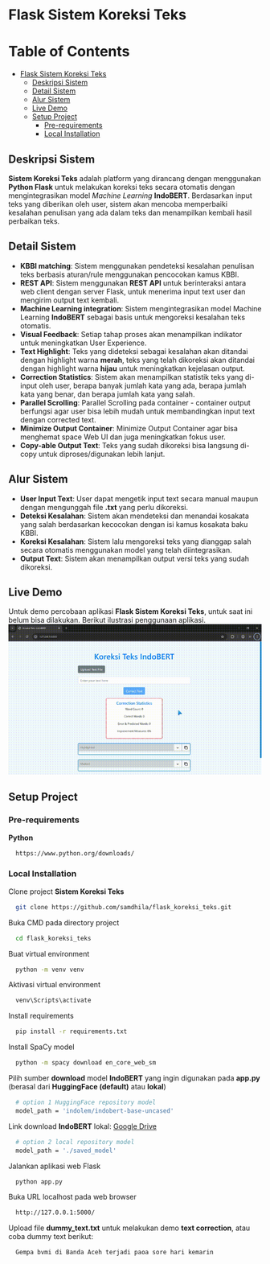 # Flask Sistem Koreksi Teks

# Table of Contents

- [Flask Sistem Koreksi Teks](#flask-sistem-koreksi-teks)
  - [Deskripsi Sistem](#deskripsi-sistem)
  - [Detail Sistem](#detail-sistem)
  - [Alur Sistem](#alur-sistem)
  - [Live Demo](#live-demo)
  - [Setup Project](#setup-project)
    - [Pre-requirements](#pre-requirements)
    - [Local Installation](#local-installation)

## Deskripsi Sistem
**Sistem Koreksi Teks** adalah platform yang dirancang dengan menggunakan **Python Flask** untuk melakukan koreksi teks secara otomatis dengan mengintegrasikan model _Machine Learning_ **IndoBERT**. Berdasarkan input teks yang diberikan oleh user, sistem akan mencoba memperbaiki kesalahan penulisan yang ada dalam teks dan menampilkan kembali hasil perbaikan teks.

## Detail Sistem
- **KBBI matching**: Sistem menggunakan pendeteksi kesalahan penulisan teks berbasis aturan/rule menggunakan pencocokan kamus KBBI.
- **REST API**: Sistem menggunakan **REST API** untuk berinteraksi antara web client dengan server Flask, untuk menerima input text user dan mengirim output text kembali.
- **Machine Learning integration**: Sistem mengintegrasikan model Machine Learning **IndoBERT** sebagai basis untuk mengoreksi kesalahan teks otomatis.
- **Visual Feedback**: Setiap tahap proses akan menampilkan indikator untuk meningkatkan User Experience.
- **Text Highlight**: Teks yang dideteksi sebagai kesalahan akan ditandai dengan highlight warna **merah**, teks yang telah dikoreksi akan ditandai dengan highlight warna **hijau** untuk meningkatkan kejelasan output.
- **Correction Statistics**: Sistem akan menampilkan statistik teks yang di-input oleh user, berapa banyak jumlah kata yang ada, berapa jumlah kata yang benar, dan berapa jumlah kata yang salah.
- **Parallel Scrolling**: Parallel Scrolling pada container - container output berfungsi agar user bisa lebih mudah untuk membandingkan input text dengan corrected text.
- **Minimize Output Container**: Minimize Output Container agar bisa menghemat space Web UI dan juga meningkatkan fokus user.
- **Copy-able Output Text**: Teks yang sudah dikoreksi bisa langsung di-copy untuk diproses/digunakan lebih lanjut.

## Alur Sistem
- **User Input Text**: User dapat mengetik input text secara manual maupun dengan mengunggah file **.txt** yang perlu dikoreksi.
- **Deteksi Kesalahan**: Sistem akan mendeteksi dan menandai kosakata yang salah berdasarkan kecocokan dengan isi kamus kosakata baku KBBI.
- **Koreksi Kesalahan**: Sistem lalu mengoreksi teks yang dianggap salah secara otomatis menggunakan model yang telah diintegrasikan.
- **Output Text**: Sistem akan menampilkan output versi teks yang sudah dikoreksi.

## Live Demo
Untuk demo percobaan aplikasi **Flask Sistem Koreksi Teks**, untuk saat ini belum bisa dilakukan.
Berikut ilustrasi penggunaan aplikasi.
![Demo Koreksi Teks GIF](https://github.com/samdhila/media/blob/main/bert/bert-optimized.gif)

## Setup Project

### Pre-requirements
**Python**
```bash
  https://www.python.org/downloads/
```

### Local Installation
Clone project **Sistem Koreksi Teks**
```bash
  git clone https://github.com/samdhila/flask_koreksi_teks.git
```

Buka CMD pada directory project
```bash
  cd flask_koreksi_teks
```

Buat virtual environment
```bash
  python -m venv venv
```

Aktivasi virtual environment
```bash
  venv\Scripts\activate
```

Install requirements
```bash
  pip install -r requirements.txt
```

Install SpaCy model
```bash
  python -m spacy download en_core_web_sm
```

Pilih sumber **download** model **IndoBERT** yang ingin digunakan pada **app.py**\
(berasal dari **HuggingFace (default)** atau **lokal**)
```bash
  # option 1 HuggingFace repository model
  model_path = 'indolem/indobert-base-uncased'
```
Link download **IndoBERT** lokal: [Google Drive](https://drive.google.com)
```bash
  # option 2 local repository model
  model_path = './saved_model'
```

Jalankan aplikasi web Flask
```bash
  python app.py
```

Buka URL localhost pada web browser
```bash
  http://127.0.0.1:5000/
```

Upload file **dummy_text.txt** untuk melakukan demo **text correction**, atau coba dummy text berikut:
```bash
  Gempa bvmi di Banda Aceh terjadi paoa sore hari kemarin
```
